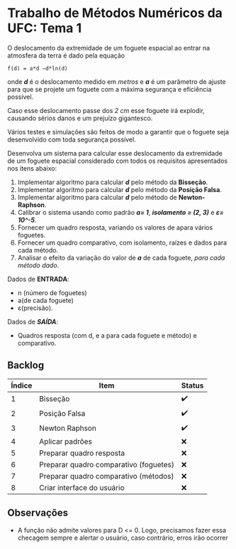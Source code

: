 # Trabalho de Métodos Numéricos da UFC: Tema 1


O deslocamento da extremidade de um foguete espacial ao entrar na atmosfera da terra é dado pela equação 

```
f(d) = a*d –d*ln(d)
```

onde ***d*** é o  deslocamento  medido  em  *metros*  e  ***a***  é  um  parâmetro  de  ajuste  para  que  se  projete  um  foguete  com  a  máxima  segurança  e  eficiência possível. 

Caso esse deslocamento passe dos *2 cm* esse foguete irá explodir, causando sérios danos e um prejuízo gigantesco. 

Vários testes e simulações são feitos de modo a garantir que o foguete seja desenvolvido com toda segurança possível. 

Desenvolva um sistema para calcular esse deslocamento da extremidade de um foguete espacial considerado com todos os requisitos apresentados nos itens abaixo:

1. Implementar algoritmo para calcular ***d*** pelo método da **Bisseção**. 
2. Implementar algoritmo para calcular ***d*** pelo método da **Posição Falsa**. 
3. Implementar algoritmo para calcular ***d*** pelo método de **Newton-Raphson**.
4. Calibrar o sistema usando como padrão ***a= 1***, ***isolamento = (2, 3)*** e ***ε= 10^-5***.
5. Fornecer um quadro resposta, variando os valores de apara vários foguetes.
6. Fornecer um quadro comparativo, com isolamento, raízes e dados para cada método.
7. Analisar o efeito da variação do valor de ***a*** de cada foguete, *para cada método dado*.

Dados de **ENTRADA**:
  - n (número de foguetes) 
  - a(de cada foguete)
  - ε(precisão).
  
Dados de ***SAÍDA***:
  - Quadros resposta (com d, e a para cada foguete e método) e comparativo.

## Backlog

Índice | Item | Status
-| - | - 
1 | Bisseção |:heavy_check_mark:|
2 | Posição Falsa |:heavy_check_mark:|
3 | Newton Raphson |:heavy_check_mark:|
4 | Aplicar padrões |:x:|
5 | Preparar quadro resposta |:x:|
6 | Preparar quadro comparativo (foguetes) |:x:|
7 | Preparar quadro comparativo (métodos) |:x:|
8 | Criar interface do usuário |:x:|
## Observações

* A função não admite valores para D <= 0. Logo, precisamos fazer essa checagem sempre e alertar o usuário, caso contrário, erros irão ocorrer
